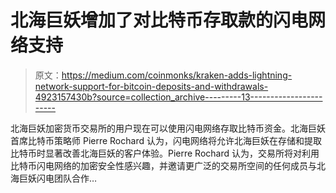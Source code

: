# 北海巨妖增加了对比特币存取款的闪电网络支持

> 原文：<https://medium.com/coinmonks/kraken-adds-lightning-network-support-for-bitcoin-deposits-and-withdrawals-4923157430b?source=collection_archive---------13----------------------->

北海巨妖加密货币交易所的用户现在可以使用闪电网络存取比特币资金。北海巨妖首席比特币策略师 Pierre Rochard 认为，闪电网络将允许北海巨妖在存储和提取比特币时显著改善北海巨妖的客户体验。Pierre Rochard 认为，交易所将对利用比特币闪电网络的加密安全性感兴趣，并邀请更广泛的交易所空间的任何成员与北海巨妖闪电团队合作…